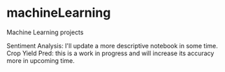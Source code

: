 # machineLearning
Machine Learning projects

Sentiment Analysis: I'll update a more descriptive notebook in some time. 
Crop Yield Pred: this is a work in progress and will increase its accuracy more in upcoming time.
